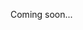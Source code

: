 <!---
title: "Portfolio item number 1"
excerpt: "Short description of portfolio item number 1<br/><img src='/images/500x300.png'>"
collection: portfolio
--->

Coming soon...
